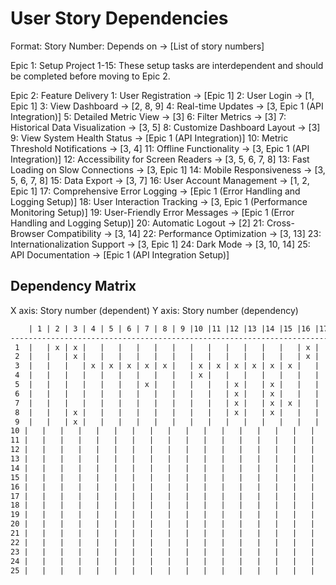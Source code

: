 # User Story Dependencies

Format: Story Number: Depends on -> [List of story numbers]

Epic 1: Setup Project
1-15: These setup tasks are interdependent and should be completed before moving to Epic 2.

Epic 2: Feature Delivery
1: User Registration -> [Epic 1]
2: User Login -> [1, Epic 1]
3: View Dashboard -> [2, 8, 9]
4: Real-time Updates -> [3, Epic 1 (API Integration)]
5: Detailed Metric View -> [3]
6: Filter Metrics -> [3]
7: Historical Data Visualization -> [3, 5]
8: Customize Dashboard Layout -> [3]
9: View System Health Status -> [Epic 1 (API Integration)]
10: Metric Threshold Notifications -> [3, 4]
11: Offline Functionality -> [3, Epic 1 (API Integration)]
12: Accessibility for Screen Readers -> [3, 5, 6, 7, 8]
13: Fast Loading on Slow Connections -> [3, Epic 1]
14: Mobile Responsiveness -> [3, 5, 6, 7, 8]
15: Data Export -> [3, 7]
16: User Account Management -> [1, 2, Epic 1]
17: Comprehensive Error Logging -> [Epic 1 (Error Handling and Logging Setup)]
18: User Interaction Tracking -> [3, Epic 1 (Performance Monitoring Setup)]
19: User-Friendly Error Messages -> [Epic 1 (Error Handling and Logging Setup)]
20: Automatic Logout -> [2]
21: Cross-Browser Compatibility -> [3, 14]
22: Performance Optimization -> [3, 13]
23: Internationalization Support -> [3, Epic 1]
24: Dark Mode -> [3, 10, 14]
25: API Documentation -> [Epic 1 (API Integration Setup)]

## Dependency Matrix

X axis: Story number (dependent)
Y axis: Story number (dependency)

```txt
    | 1 | 2 | 3 | 4 | 5 | 6 | 7 | 8 | 9 |10 |11 |12 |13 |14 |15 |16 |17 |18 |19 |20 |21 |22 |23 |24 |25 |
---------------------------------------------------------------------------------------------
 1  |   | x | x |   |   |   |   |   |   |   |   |   |   |   |   | x |   |   |   |   |   |   |   |   |   |
 2  |   |   | x |   |   |   |   |   |   |   |   |   |   |   |   | x |   |   |   | x |   |   |   |   |   |
 3  |   |   |   | x | x | x | x | x |   | x | x | x | x | x | x |   |   | x |   |   | x | x | x | x |   |
 4  |   |   |   |   |   |   |   |   |   | x |   |   |   |   |   |   |   |   |   |   |   |   |   |   |   |
 5  |   |   |   |   |   |   | x |   |   |   |   | x |   | x |   |   |   |   |   |   |   |   |   |   |   |
 6  |   |   |   |   |   |   |   |   |   |   |   | x |   | x |   |   |   |   |   |   |   |   |   |   |   |
 7  |   |   |   |   |   |   |   |   |   |   |   | x |   | x | x |   |   |   |   |   |   |   |   |   |   |
 8  |   |   | x |   |   |   |   |   |   |   |   | x |   | x |   |   |   |   |   |   |   |   |   |   |   |
 9  |   |   | x |   |   |   |   |   |   |   |   |   |   |   |   |   |   |   |   |   |   |   |   |   |   |
10 |   |   |   |   |   |   |   |   |   |   |   |   |   |   |   |   |   |   |   |   |   |   |   | x |   |
11 |   |   |   |   |   |   |   |   |   |   |   |   |   |   |   |   |   |   |   |   |   |   |   |   |   |
12 |   |   |   |   |   |   |   |   |   |   |   |   |   |   |   |   |   |   |   |   |   |   |   |   |   |
13 |   |   |   |   |   |   |   |   |   |   |   |   |   |   |   |   |   |   |   |   |   | x |   |   |   |
14 |   |   |   |   |   |   |   |   |   |   |   |   |   |   |   |   |   |   |   |   | x |   |   | x |   |
15 |   |   |   |   |   |   |   |   |   |   |   |   |   |   |   |   |   |   |   |   |   |   |   |   |   |
16 |   |   |   |   |   |   |   |   |   |   |   |   |   |   |   |   |   |   |   |   |   |   |   |   |   |
17 |   |   |   |   |   |   |   |   |   |   |   |   |   |   |   |   |   |   |   |   |   |   |   |   |   |
18 |   |   |   |   |   |   |   |   |   |   |   |   |   |   |   |   |   |   |   |   |   |   |   |   |   |
19 |   |   |   |   |   |   |   |   |   |   |   |   |   |   |   |   |   |   |   |   |   |   |   |   |   |
20 |   |   |   |   |   |   |   |   |   |   |   |   |   |   |   |   |   |   |   |   |   |   |   |   |   |
21 |   |   |   |   |   |   |   |   |   |   |   |   |   |   |   |   |   |   |   |   |   |   |   |   |   |
22 |   |   |   |   |   |   |   |   |   |   |   |   |   |   |   |   |   |   |   |   |   |   |   |   |   |
23 |   |   |   |   |   |   |   |   |   |   |   |   |   |   |   |   |   |   |   |   |   |   |   |   |   |
24 |   |   |   |   |   |   |   |   |   |   |   |   |   |   |   |   |   |   |   |   |   |   |   |   |   |
25 |   |   |   |   |   |   |   |   |   |   |   |   |   |   |   |   |   |   |   |   |   |   |   |   |   |
```

